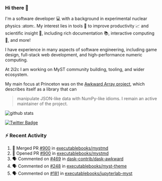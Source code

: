 ### Hi there 👋 

I'm a software developer 💻 with a background in experimental nuclear physics :atom:. My interest lies in tools :wrench: to improve productivity :chart_with_upwards_trend: and scientific insight :telescope:, including rich documentation 📚, interactive computing 🧮, and more! 

I have experience in many aspects of software engineering, including game design, full-stack web development, and high-performance numeric computing. 

At 2i2c I am working on MyST community building, tooling, and wider ecosystem. 

My main focus at Princeton was on the [Awkward Array project](awkward-array.org/), which describes itself as a library that can 
> manipulate JSON-like data with NumPy-like idioms. I remain an active maintainer of the project. 

![github stats](https://github-readme-stats.vercel.app/api?username=agoose77&show_icons=true&hide_rank=true&hide_title=true&bg_color=30,e76445,904e95&text_color=efe3ec&icon_color=efe3ec)
<!--
**agoose77/agoose77** is a ✨ _special_ ✨ repository because its `README.md` (this file) appears on your GitHub profile.

Here are some ideas to get you started:

- 🔭 I’m currently working on ...
- 🌱 I’m currently learning ...
- 👯 I’m looking to collaborate on ...
- 🤔 I’m looking for help with ...
- 💬 Ask me about ...
- 📫 How to reach me: ...
- 😄 Pronouns: ...
- ⚡ Fun fact: ...
-->

[![Twitter Badge](https://img.shields.io/twitter/follow/agoose77?style=flat-square&logo=Twitter&logoColor=white&color=cornflowerblue)](https://twitter.com/agoose77)

### :zap: Recent Activity

<!--START_SECTION:activity-->
1. 🎉 Merged PR [#900](https://github.com/executablebooks/mystmd/pull/900) in [executablebooks/mystmd](https://github.com/executablebooks/mystmd)
2. 💪 Opened PR [#900](https://github.com/executablebooks/mystmd/pull/900) in [executablebooks/mystmd](https://github.com/executablebooks/mystmd)
3. 🗣 Commented on [#469](https://github.com/dask-contrib/dask-awkward/issues/469#issuecomment-1939578448) in [dask-contrib/dask-awkward](https://github.com/dask-contrib/dask-awkward)
4. 🗣 Commented on [#248](https://github.com/executablebooks/myst-theme/pull/248#issuecomment-1939070574) in [executablebooks/myst-theme](https://github.com/executablebooks/myst-theme)
5. 🗣 Commented on [#181](https://github.com/executablebooks/jupyterlab-myst/issues/181#issuecomment-1938967449) in [executablebooks/jupyterlab-myst](https://github.com/executablebooks/jupyterlab-myst)
<!--END_SECTION:activity-->
